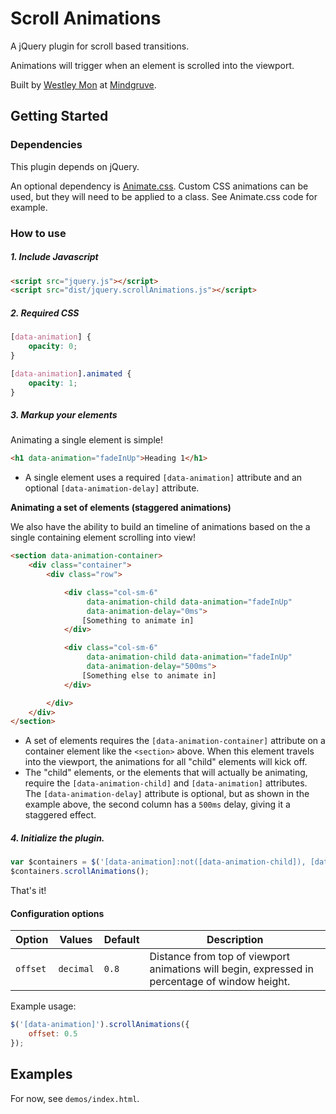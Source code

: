 # Scroll Animations

A jQuery plugin for scroll based transitions.

Animations will trigger when an element is scrolled into the viewport.

Built by [Westley Mon](http://westleymon.com/) at [Mindgruve](http://mindgruve.com/).

## Getting Started

### Dependencies
This plugin depends on jQuery.

An optional dependency is [Animate.css](https://github.com/daneden/animate.css).  Custom CSS animations can be used, but they will need to be applied to a class.  See Animate.css code for example.

### How to use

##### 1. Include Javascript
```html
<script src="jquery.js"></script>
<script src="dist/jquery.scrollAnimations.js"></script>
```

##### 2. Required CSS
```css
[data-animation] {
    opacity: 0;
}

[data-animation].animated {
    opacity: 1;
}
```

##### 3. Markup your elements

Animating a single element is simple!
```html
<h1 data-animation="fadeInUp">Heading 1</h1>
```
 - A single element uses a required `[data-animation]` attribute and an optional `[data-animation-delay]` attribute.
 
 **Animating a set of elements (staggered animations)**
 
 We also have the ability to build an timeline of animations based on the a single containing element scrolling into view!
 
 ```html
 <section data-animation-container>
     <div class="container">
         <div class="row">
 
             <div class="col-sm-6"
                  data-animation-child data-animation="fadeInUp"
                  data-animation-delay="0ms">
                 [Something to animate in]
             </div>
 
             <div class="col-sm-6"
                  data-animation-child data-animation="fadeInUp"
                  data-animation-delay="500ms">
                 [Something else to animate in]
             </div>
 
         </div>
     </div>
 </section>
 ```
  - A set of elements requires the `[data-animation-container]` attribute on a container element like the `<section>` above.  When this element travels into the viewport, the animations for all "child" elements will kick off.
  - The "child" elements, or the elements that will actually be animating, require the `[data-animation-child]` and `[data-animation]` attributes.  The `[data-animation-delay]` attribute is optional, but as shown in the example above, the second column has a `500ms` delay, giving it a staggered effect.

##### 4. Initialize the plugin.
```javascript
var $containers = $('[data-animation]:not([data-animation-child]), [data-animation-container]');
$containers.scrollAnimations();
```

That's it!

#### Configuration options

| Option                 | Values                | Default | Description |
| ---------------------- | --------------------- | ------- | ----------- |
| `offset` | `decimal`     | `0.8`  | Distance from top of viewport animations will begin, expressed in percentage of window height. |

Example usage:

```javascript
$('[data-animation]').scrollAnimations({
	offset: 0.5
});
```

## Examples

For now, see `demos/index.html`.
